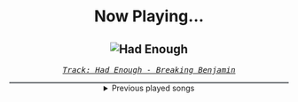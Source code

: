 <div align="center"> 
<h1>Now Playing...</h1>

![Had Enough](https://i.scdn.co/image/ab67616d00001e027a3d77a6bd0814a5998f7749)
--
_<samp><a href="https://open.spotify.com/track/7u93rCmIM9mBoT4mvfUBTZ">Track: Had Enough - Breaking Benjamin</a></samp>_

<div style="border: 1px #4B5054 solid"></div>
<details>
  <summary>
    Previous played songs
  </summary>
  <table>
    <thead>
      <tr>
        <th>
          Artist
        </th>
        <th>
          Song
        </th>
        <th>
          Link
        </th>
      </tr>
    </thead>
    <tbody>
      <tr><td>Breaking Benjamin</td><td>Had Enough</td><td><a href="https://open.spotify.com/track/7u93rCmIM9mBoT4mvfUBTZ">https://open.spotify.com/track/7u93rCmIM9mBoT4mvfUBTZ</a></td></tr><tr><td>Linkin Park</td><td>Don't Stay</td><td><a href="https://open.spotify.com/track/2yss0n7KmvmSr4EHvjfFpn">https://open.spotify.com/track/2yss0n7KmvmSr4EHvjfFpn</a></td></tr><tr><td>Breaking Benjamin</td><td>Defeated</td><td><a href="https://open.spotify.com/track/500XjFuAZEBODSL6boVKbx">https://open.spotify.com/track/500XjFuAZEBODSL6boVKbx</a></td></tr><tr><td>Linkin Park</td><td>Easier to Run</td><td><a href="https://open.spotify.com/track/32fEW4jygJjjnZh2iBa5IR">https://open.spotify.com/track/32fEW4jygJjjnZh2iBa5IR</a></td></tr><tr><td>Breaking Benjamin</td><td>Psycho</td><td><a href="https://open.spotify.com/track/7jgat9AswcE13fC2YUuBLG">https://open.spotify.com/track/7jgat9AswcE13fC2YUuBLG</a></td></tr><tr><td>Linkin Park</td><td>Faint</td><td><a href="https://open.spotify.com/track/4Yf5bqU3NK4kNOypcrLYwU">https://open.spotify.com/track/4Yf5bqU3NK4kNOypcrLYwU</a></td></tr><tr><td>Breaking Benjamin</td><td>Down</td><td><a href="https://open.spotify.com/track/1RlTQfw5fy7evQZSM6MuaA">https://open.spotify.com/track/1RlTQfw5fy7evQZSM6MuaA</a></td></tr><tr><td>Linkin Park</td><td>LOST IN THE ECHO</td><td><a href="https://open.spotify.com/track/2oNYsdCasRRlz1shXFAz7D">https://open.spotify.com/track/2oNYsdCasRRlz1shXFAz7D</a></td></tr><tr><td>Breaking Benjamin</td><td>Red Cold River</td><td><a href="https://open.spotify.com/track/6ZfPmIbwzz6fopTNwAJTPs">https://open.spotify.com/track/6ZfPmIbwzz6fopTNwAJTPs</a></td></tr><tr><td>Linkin Park</td><td>From the Inside</td><td><a href="https://open.spotify.com/track/697M5JB8FDIyRXEXgl1pBZ">https://open.spotify.com/track/697M5JB8FDIyRXEXgl1pBZ</a></td></tr><tr><td>Breaking Benjamin</td><td>Tourniquet</td><td><a href="https://open.spotify.com/track/5xgXG5BfCNO6KJrQOHKprg">https://open.spotify.com/track/5xgXG5BfCNO6KJrQOHKprg</a></td></tr><tr><td>Linkin Park</td><td>Lying from You</td><td><a href="https://open.spotify.com/track/4qVR3CF8FuFvHN4L6vXlB1">https://open.spotify.com/track/4qVR3CF8FuFvHN4L6vXlB1</a></td></tr><tr><td>Breaking Benjamin</td><td>The Diary of Jane - Single Version</td><td><a href="https://open.spotify.com/track/0faXHILILebCGnJBPU6KJJ">https://open.spotify.com/track/0faXHILILebCGnJBPU6KJJ</a></td></tr><tr><td>Disturbed</td><td>Stricken</td><td><a href="https://open.spotify.com/track/6RJdYpFQwLyNfDc5FbjkgV">https://open.spotify.com/track/6RJdYpFQwLyNfDc5FbjkgV</a></td></tr><tr><td>Breaking Benjamin</td><td>Feed the Wolf</td><td><a href="https://open.spotify.com/track/7rOv6HovIJvYHXCg0cVfTk">https://open.spotify.com/track/7rOv6HovIJvYHXCg0cVfTk</a></td></tr><tr><td>Linkin Park</td><td>One Step Closer</td><td><a href="https://open.spotify.com/track/3K4HG9evC7dg3N0R9cYqk4">https://open.spotify.com/track/3K4HG9evC7dg3N0R9cYqk4</a></td></tr><tr><td>Breaking Benjamin</td><td>Breaking the Silence</td><td><a href="https://open.spotify.com/track/6AGQ7pKkcnc6RVjtARt1ph">https://open.spotify.com/track/6AGQ7pKkcnc6RVjtARt1ph</a></td></tr><tr><td>Orbit Culture</td><td>Alienated</td><td><a href="https://open.spotify.com/track/2XYiG3Hk8npxB78QbN5gqA">https://open.spotify.com/track/2XYiG3Hk8npxB78QbN5gqA</a></td></tr><tr><td>Orbit Culture</td><td>Vultures of North</td><td><a href="https://open.spotify.com/track/5jMXpChApbHCf8a7PfEp6b">https://open.spotify.com/track/5jMXpChApbHCf8a7PfEp6b</a></td></tr><tr><td>Orbit Culture</td><td>From The Inside</td><td><a href="https://open.spotify.com/track/7GM0bKkQ7Lngw6SwZXACJ3">https://open.spotify.com/track/7GM0bKkQ7Lngw6SwZXACJ3</a></td></tr>
    </tbody>
  </table>
</details>

</div>
